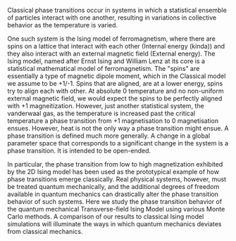 Classical phase transitions occur in systems in which a statistical ensemble of particles interact with one another, resulting in variations in collective behavior as the temperature is varied.

One such system is the Ising model of ferromagnetism, where there are spins on a lattice that interact with each other (Internal energy (kinda)) and they also interact with an external magnetic field (External energy). The Ising model, named after Ernst Ising and William Lenz at its core is a statistical mathematical model of ferromagnetism. The "spins" are essentially a type of magnetic dipole moment, which in the Classical model we assume to be +1/-1. Spins that are aligned, are at a lower energy, spins try to align each with other. At absolute 0 temperature and no non-uniform external magnetic field, we would expect the spins to be perfectly aligned with +1 magneitization. However, just another statistical system, the vanderwaal gas, as the temperature is increased past the critical temperature a phase transition from +1 magnetisation to 0 magnetisation ensues. However, heat is not the only way a phase transition might ensue. A phase transition is defined much more generally. A change in a global parameter space that corresponds to a significant change in the system is a phase transition. It is intended to be open-ended.







In particular, the phase transition from low to high magnetization exhibited by the 2D Ising model has been used as the prototypical example of how phase transitions emerge classically. Real physical systems, however, must be treated quantum mechanically, and the additional degrees of freedom available in quantum mechanics can drastically alter the phase transition behavior of such systems. Here we study the phase transition behavior of the quantum mechanical Transverse-field Ising Model using various Monte Carlo methods. A comparison of our results to classical Ising model simulations will illuminate the ways in which quantum mechanics deviates from classical mechanics.
